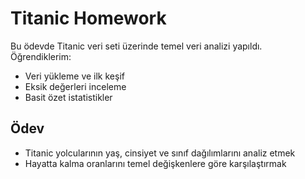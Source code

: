# Titanic Homework

Bu ödevde Titanic veri seti üzerinde temel veri analizi yapıldı.  
Öğrendiklerim:
- Veri yükleme ve ilk keşif
- Eksik değerleri inceleme
- Basit özet istatistikler

## Ödev
- Titanic yolcularının yaş, cinsiyet ve sınıf dağılımlarını analiz etmek
- Hayatta kalma oranlarını temel değişkenlere göre karşılaştırmak
